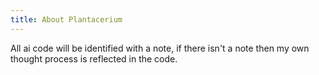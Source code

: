 ```yaml
---
title: About Plantacerium
---
```




All ai code will be identified with a note, if there isn't a note then my own thought process is reflected in the code.